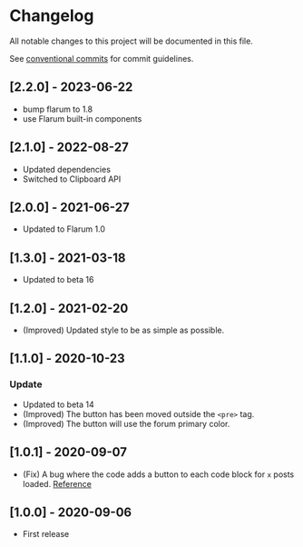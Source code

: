 # Changelog

All notable changes to this project will be documented in this file.

See [conventional commits](https://www.conventionalcommits.org/) for commit guidelines.

## [2.2.0] - 2023-06-22

- bump flarum to 1.8
- use Flarum built-in components

## [2.1.0] - 2022-08-27

- Updated dependencies
- Switched to Clipboard API

## [2.0.0] - 2021-06-27

- Updated to Flarum 1.0

## [1.3.0] - 2021-03-18

- Updated to beta 16

## [1.2.0] - 2021-02-20

- (Improved) Updated style to be as simple as possible.

## [1.1.0] - 2020-10-23

### Update

- Updated to beta 14
- (Improved) The button has been moved outside the `<pre>` tag.
- (Improved) The button will use the forum primary color.

## [1.0.1] - 2020-09-07

- (Fix) A bug where the code adds a button to each code block for `x` posts loaded. [Reference](https://discuss.flarum.org/d/24852-copy-code-to-clipboard/3)

## [1.0.0] - 2020-09-06

- First release
